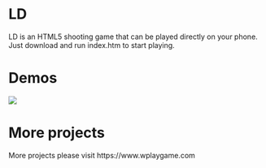 <h1>LD</h1>
LD is an HTML5 shooting game that can be played directly on your phone. Just download and run index.htm to start playing.
<br/>
<h1>Demos</h1>
<img src="https://www.wplaygame.com/images/ld.png">
<h1>More projects</h1>
More projects please visit https://www.wplaygame.com
